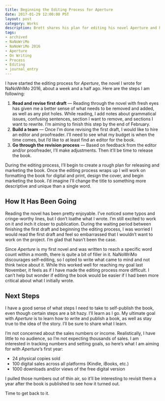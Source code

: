 ```yaml
---
title: Beginning the Editing Process for Aperture
date: 2017-01-29 12:00:00 PST
layout: post
category: Works
description: Brett shares his plan for editing his novel Aperture and how it has been going so far.
tags:
- archived
- NaNoWriMo
- NaNoWriMo 2016
- Aperture
- On Writing
- Process
- Editing
- journal_entry
---
```


I have started the editing process for _Aperture_, the novel I wrote for NaNoWriMo 2016, about a week and a half ago. Here are the steps I am following:

1. **Read and revise first draft** — Reading through the novel with fresh eyes has given me a better sense of what needs to be removed and added, as well as any plot holes. While reading, I add notes about grammatical issues, confusing sentences, section I want to remove, and sections I want to rewrite. I’m aiming to finish this step by the end of February.
2. **Build a team** — Once I’m done revising the first draft, I would like to hire an editor and proofreader. I’ll need to see what my budget is when the time comes, but I’d like to at least find an editor for the book.
3. **Go through the revision process** — Based on feedback from the editor and/or proofreader, I’ll make adjustments. Then it’ll be time to release the book.

During the editing process, I’ll begin to create a rough plan for releasing and marketing the book. Once the editing process wraps up I will work on formatting the book for digital and print, design the cover, and begin marketing the book. I’d imagine I’ll change the title to something more descriptive and unique than a single word.

## How It Has Been Going

Reading the novel has been pretty enjoyable. I’ve noticed some typos and cringe-worthy lines, but I don’t loathe what I wrote. I’m still excited to work on it and inch it closer to publication. During the waiting period between finishing the first draft and beginning the editing process, I was worried I would read the first draft and feel so embarrassed that I wouldn’t want to work on the project. I’m glad that hasn’t been the case.

Since _Aperture_ is my first novel and was written to reach a specific word count within a month, there is quite a bit of filler in it. NaNoWriMo discourages self-editing, so I opted to write what came to mind and not think twice about it. While this worked well for reaching my goal last November, it feels as if I have made the editing process more difficult. I can’t help but wonder if editing the book would be easier if I had been more critical about what I initially wrote.

## Next Steps

I have a good sense of what steps I need to take to self-publish the book, even though certain steps are a bit hazy. I’ll learn as I go. My ultimate goal with _Aperture_ is to learn how to write and publish a book, as well as stay true to the idea of the story. I’ll be sure to share what I learn.

I’m not concerned about the sales numbers or income. Realistically, I have little to no audience, so I’m not expecting thousands of sales. I am interested in tracking numbers and setting goals, so here’s what I am aiming for with _Aperture_’s first year:

- 24 physical copies sold
- 100 digital sales across all platforms (Kindle, iBooks, etc.)
- 1000 downloads and/or views of the free digital version

I pulled those numbers out of thin air, so it’ll be interesting to revisit them a year after the book is published to see how it turned out.

Time to get back to it.
